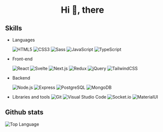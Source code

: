 <h1 align="center">Hi 👋, there</h1>

<p align="center">
</p>

## Skills

- Languages

  ![HTML5](https://img.shields.io/badge/-HTML5-05122A?&logo=HTML5&logoColor=E34F26)
  ![CSS3](https://img.shields.io/badge/-CSS3-05122A?&logo=CSS3&logoColor=1572B6)
  ![Sass](https://img.shields.io/badge/-Sass-05122A?&logo=Sass&logoColor=CC6699)
  ![JavaScript](https://img.shields.io/badge/-JavaScript-05122A?&logo=JavaScript)
  ![TypeScript](https://img.shields.io/badge/-TypeScript-05122A?&logo=TypeScript)

- Front-end

  ![React](https://img.shields.io/badge/-React-05122A?&logo=React)
  ![Svelte](https://img.shields.io/badge/-Svelte-05122A?&logo=Svelte&logoColor=FF3E00)
  ![Next.js](https://img.shields.io/badge/-Next.js-05122A?&logo=Next.js)
  ![Redux](https://img.shields.io/badge/-Redux-05122A?&logo=Redux&logoColor=764ABC)
  ![jQuery](https://img.shields.io/badge/-jQuery-05122A?&logo=jQuery&logoColor=0769AD)
  ![TailwindCSS](https://img.shields.io/badge/-TailwindCSS-05122A?&logo=TailwindCSS&logoColor=06B6D4)

- Backend

  ![Node.js](https://img.shields.io/badge/-Node.js-05122A?&logo=Node.js)
  ![Express](https://img.shields.io/badge/-Express-05122A?&logo=Express)
  ![PostgreSQL](https://img.shields.io/badge/-PostgreSQL-05122A?&logo=PostgreSQL&logoColor=4169E1)
  ![MongoDB](https://img.shields.io/badge/-MongoDB-05122A?&logo=MongoDB&logoColor=47A248)

- Libraries and tools
  ![Git](https://img.shields.io/badge/-Git-05122A?style=flat&logo=git)
  ![Visual Studio Code](https://img.shields.io/badge/-VS%20Code-05122A?style=flat&logo=visual-studio-code&logoColor=007ACC)
  ![Socket.io](https://img.shields.io/badge/-Socket.io-05122A?&logo=Socket.io)
  ![MaterialUI](https://img.shields.io/badge/Material%20UI-007FFF?&logo=mui)

## Github stats

<img alt = "Top Language" src="https://readme-stats-3aumzymzx-alejandrogomeze.vercel.app
/api/top-langs/?username=alejandrogomeze&hide=html,&hide_border=true&title_color=5391FE&text_color=555">
